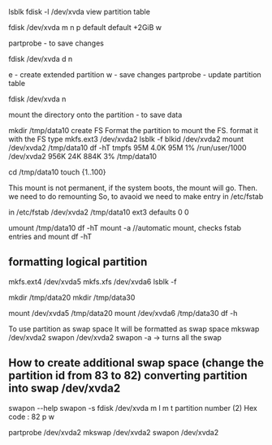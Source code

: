 lsblk 
fdisk -l /dev/xvda view partition table

fdisk /dev/xvda
m
n
p
default
default
+2GiB
w

partprobe - to save changes


fdisk /dev/xvda
d
n

e - create extended partition
w - save changes
partprobe - update partition table

fdisk /dev/xvda
n


mount the directory onto the partition - to save data

mkdir /tmp/data10 create FS
Format the partition to mount the FS. format it with the FS type
mkfs.ext3 /dev/xvda2
lsblk -f
blkid /dev/xvda2
mount  /dev/xvda2  /tmp/data10
df -hT
tmpfs            95M  4.0K   95M   1% /run/user/1000
/dev/xvda2      956K   24K  884K   3% /tmp/data10


cd /tmp/data10
touch {1..100}


This mount is not permanent, if the system boots, the mount will go. Then. we need to do remounting
So, to avaoid we need to make entry in /etc/fstab

in /etc/fstab
/dev/xvda2 /tmp/data10 ext3 defaults 0 0

umount /tmp/data10
df -hT
mount -a //automatic mount, checks fstab entries and mount
df -hT


formatting logical partition
----------------------------

mkfs.ext4 /dev/xvda5
mkfs.xfs /dev/xvda6
lsblk -f

mkdir /tmp/data20
mkdir /tmp/data30


mount /dev/xvda5 /tmp/data20
mount /dev/xvda6 /tmp/data30
df -h

To use partition as swap space
It will be formatted as swap space
mkswap /dev/xvda2 
swapon /dev/xvda2
swapon -a -> turns all the swap


How to create additional swap space (change the partition id from 83 to 82)
converting partition into swap /dev/xvda2
-----------------------------------
swapon --help
swapon -s
fdisk /dev/xvda
m
l
m
t
partition number (2)
Hex code : 82
p
w

partprobe /dev/xvda2
mkswap /dev/xvda2
swapon /dev/xvda2

